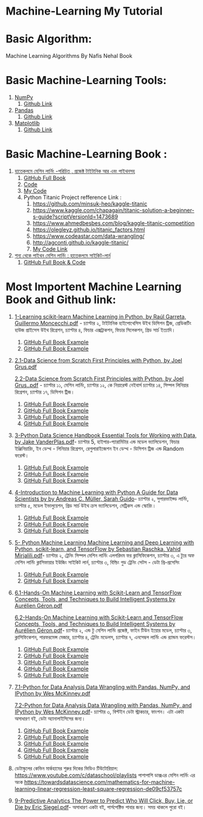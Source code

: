 # Machine-Learning My Tutorial

# Basic Algorithm:

   Machine Learning Algorithms By Nafis Nehal Book

# Basic Machine-Learning Tools:

   1. [NumPy](https://www.w3schools.com/python/numpy/default.asp)
         1. [Github Link](https://github.com/hamidhosen42/NumPy)
   2. [Pandas](https://www.w3schools.com/python/pandas/default.asp)
         1. [Github Link](https://github.com/hamidhosen42/Pandas)
   3. [Matplotlib](https://www.w3schools.com/python/matplotlib_intro.asp)
         1. [Github Link](https://github.com/hamidhosen42/Matplotlib)

# Basic Machine-Learning Book :
   1. [হাতেকলমে মেশিন লার্নিং -পরিচিত , প্রজেক্ট টাইটানিক আর এবং পাইথনসহ](https://rakibul-hassan.gitbook.io/mlbook-titanic/)
         1. [GitHub Full Book](https://github.com/raqueeb/mlbook-titanic)
         2. [Code](https://github.com/raqueeb/mltraining)
         3. [My Code](https://github.com/hamidhosen42/Machine-Learning-Titanic-Project-with-R)
         4. Python Titanic Project refference Link :
            1. https://github.com/minsuk-heo/kaggle-titanic
            2. https://www.kaggle.com/chapagain/titanic-solution-a-beginner-s-guide?scriptVersionId=1473689
            3. https://www.ahmedbesbes.com/blog/kaggle-titanic-competition
            4. https://olegleyz.github.io/titanic_factors.html
            5. https://www.codeastar.com/data-wrangling/
            6. http://agconti.github.io/kaggle-titanic/
            7. [My Code Link](https://github.com/hamidhosen42/Titanic-Machine-Learning-from-Disaster-Project)
   2. [শূন্য থেকে পাইথন মেশিন লার্নিং : হাতেকলমে সাইকিট-লার্ন](https://raqueeb.gitbook.io/scikit-learn/dedication)
         1. [GitHub Full Book & Code](https://github.com/raqueeb/ml-python)
# Most Importent Machine Learning Book and Github link:
   1. [1-Learning scikit-learn Machine Learning in Python, by Raúl Garreta, Guillermo Moncecchi.pdf](https://github.com/hamidhosen42/My-Machine-Learning-Tutorial/files/7068876/1-Learning.scikit-learn.Machine.Learning.in.Python.by.Raul.Garreta.Guillermo.Moncecchi.pdf) - চ্যাপ্টার ২, টাইটানিক হাইপোথেসিস উইথ ডিসিশন ট্রিজ,  প্রেডিকটিং হাউজ প্রাইসেস উইথ রিগ্রেশন, চ্যাপ্টার ৪, ফিচার এক্সট্রাকশন, ফিচার সিলেকশন, গ্রিড সার্চ ইত্যাদি। 
         1. [GitHub Full Book Example](https://github.com/gmonce/scikit-learn-book)
         2. [GitHub Full Book Example](https://github.com/akoichig/Garreta_Learning_scikit-learn_Machine_Learning_in_Python)
         
   2. [2.1-Data Science from Scratch First Principles with Python, by Joel Grus.pdf](https://github.com/hamidhosen42/My-Machine-Learning-Tutorial/files/7068905/2.1-Data.Science.from.Scratch.First.Principles.with.Python.by.Joel.Grus.pdf)
      
      [2.2-Data Science from Scratch First Principles with Python, by Joel Grus..pdf](https://github.com/hamidhosen42/My-Machine-Learning-Tutorial/files/7068911/2.2-Data.Science.from.Scratch.First.Principles.with.Python.by.Joel.Grus.pdf) - চ্যাপ্টার ১১, মেশিন লার্নিং, চ্যাপ্টার ১২, কে নিয়ারেস্ট নেইবার্স চ্যাপ্টার ১৪, সিম্পল লিনিয়ার রিগ্রেশন, চ্যাপ্টার ১৭, ডিসিশন ট্রিজ। 
         1. [GitHub Full Book Example](https://github.com/joelgrus/data-science-from-scratch)
         2. [GitHub Full Book Example](https://github.com/flavono123/data_science_from_scratch)
         3. [GitHub Full Book Example](https://github.com/cbare/data-science-from-scratch)
         4. [GitHub Full Book Example](https://github.com/matiasmm/data-science-sandbox)
         
   3. [3-Python Data Science Handbook Essential Tools for Working with Data, by Jake VanderPlas.pdf](https://github.com/hamidhosen42/My-Machine-Learning-Tutorial/files/7068935/3-Python.Data.Science.Handbook.Essential.Tools.for.Working.with.Data.by.Jake.VanderPlas.pdf)- চ্যাপ্টার 5, হাইপার-প্যারামিটার এন্ড মডেল ভ্যালিডেশন, ফিচার ইঞ্জিনিয়ারিং, ইন ডেপ্থ - লিনিয়ার রিগ্রেশন, রেগুলারাইজেশন ইন ডেপ্থ -  ডিসিশন ট্রিজ এন্ড Random ফরেস্ট। 
         1. [GitHub Full Book Example](https://github.com/jakevdp/PythonDataScienceHandbook)
         2. [GitHub Full Book Example](https://jakevdp.github.io/PythonDataScienceHandbook/)
         3. [GitHub Full Book Example](https://colab.research.google.com/github/jakevdp/PythonDataScienceHandbook/blob/master/notebooks/Index.ipynb#scrollTo=ZvTUFl9P8us-)

   4. [4-Introduction to Machine Learning with Python A Guide for Data Scientists by by Andreas C. Müller, Sarah Guido](http://noracook.io/Books/Python/introductiontomachinelearningwithpython.pdf)- চ্যাপ্টার ২, সুপারভাইজ্ড লার্নিং, চ্যাপ্টার ৫, মডেল ইভালুয়েশন, গ্রিড সার্চ উইথ ক্রস ভ্যালিডেশন, মেট্রিকস এন্ড স্কোরিং।
         1. [GitHub Full Book Example](https://github.com/amueller/introduction_to_ml_with_python)
         2. [GitHub Full Book Example](https://github.com/millengustavo/ml-books)
         3. [GitHub Full Book Example](https://sci2lab.github.io/mehdi/teaching/cs4520/)

   5. [5- Python Machine Learning Machine Learning and Deep Learning with Python, scikit-learn, and TensorFlow by Sebastian Raschka, Vahid Mirjalili.pdf](https://github.com/hamidhosen42/My-Machine-Learning-Tutorial/files/7068985/5-.Python.Machine.Learning.Machine.Learning.and.Deep.Learning.with.Python.scikit-learn.and.TensorFlow.by.Sebastian.Raschka.Vahid.Mirjalili.pdf)- চ্যাপ্টার ২, ট্রেনিং সিম্পল মেশিন লার্নিং এলগরিদম ফর ক্লাসিফিকেশন, চ্যাপ্টার ৩, এ ট্যুর অফ মেশিন লার্নিং ক্লাসিফায়ার ইউজিং সাইকিট লার্ন, চ্যাপ্টার ৩, বিল্ডিং গুড ট্রেনিং সেটস - ডেটা প্রি-প্রসেসিং 
         1. [GitHub Full Book Example](https://github.com/rasbt/python-machine-learning-book-3rd-edition)
         2. [GitHub Full Book Example](https://github.com/rasbt/python-machine-learning-book-2nd-edition)
   
   6. [6.1-Hands-On Machine Learning with Scikit-Learn and TensorFlow Concepts, Tools, and Techniques to Build Intelligent Systems by Aurélien Géron.pdf](https://www.knowledgeisle.com/wp-content/uploads/2019/12/2-Aur%C3%A9lien-G%C3%A9ron-Hands-On-Machine-Learning-with-Scikit-Learn-Keras-and-Tensorflow_-Concepts-Tools-and-Techniques-to-Build-Intelligent-Systems-O%E2%80%99Reilly-Media-2019.pdf)
     
      [6.2-Hands-On Machine Learning with Scikit-Learn and TensorFlow Concepts, Tools, and Techniques to Build Intelligent Systems by Aurélien Géron.pdf](https://github.com/hamidhosen42/My-Machine-Learning-Tutorial/files/7069020/6.2-Hands-On.Machine.Learning.with.Scikit-Learn.and.TensorFlow.Concepts.Tools.and.Techniques.to.Build.Intelligent.Systems.by.Aurelien.Geron.pdf)- চ্যাপ্টার ২, এন্ড টু মেশিন লার্নিং প্রজেক্ট, ফাইন টিউন ইয়োর মডেল, চ্যাপ্টার ৩, ক্লাসিফিকেশন, পারফরমেন্স মেজার, চ্যাপ্টার ৪, ট্রেনিং মডেলস, চ্যাপ্টার ৭, এনসেম্বল লার্নিং এন্ড র‌্যান্ডম  ফরেস্টস। 
         1. [GitHub Full Book Example](https://github.com/Akramz/Hands-on-Machine-Learning-with-Scikit-Learn-Keras-and-TensorFlow)
         2. [GitHub Full Book Example](https://github.com/ageron/handson-ml2)
         3. [GitHub Full Book Example](https://github.com/ageron/handson-ml)
         4. [GitHub Full Book Example](https://github.com/rlepsch/HANDS-ON-MACHINE-LEARNING-WITH-SCIKIT-LEARN-AND-TENSORFLOW)
         5. [GitHub Full Book Example](https://github.com/amitanalyste/aurelienGeron)

   7. [7.1-Python for Data Analysis Data Wrangling with Pandas, NumPy, and IPython by Wes McKinney.pdf](https://github.com/hamidhosen42/My-Machine-Learning-Tutorial/files/7069049/7.1-Python.for.Data.Analysis.Data.Wrangling.with.Pandas.NumPy.and.IPython.by.Wes.McKinney.pdf)
   
      [7.2-Python for Data Analysis Data Wrangling with Pandas, NumPy, and IPython by Wes McKinney.pdf](https://github.com/hamidhosen42/My-Machine-Learning-Tutorial/files/7069050/7.2-Python.for.Data.Analysis.Data.Wrangling.with.Pandas.NumPy.and.IPython.by.Wes.McKinney.pdf)- চ্যাপ্টার ৩, বিল্টইন ডেটা স্ট্রাকচার, ফাংশন। এটা একটা অসাধারণ বই, ডেটা অ্যানালাইসিসের জন্য। 
         1. [GitHub Full Book Example](https://github.com/wesm/pydata-book)
         2. [GitHub Full Book Example](https://github.com/mthomp89/Python-for-Data-Analysis-2nd-Edition)
         3. [GitHub Full Book Example](https://github.com/AdityaGogoi/Notes-on-Python-for-Data-Analysis-2nd-Edition)
         4. [GitHub Full Book Example](https://github.com/wangruinju/python-for-data-analysis)
         5. [GitHub Full Book Example](https://github.com/mahartariq/python-for-data-analysis-book)

   8. ডেটাস্কুলের কেভিন মার্কহামের শুরুর দিকের ভিডিও টিউটোরিয়াল:  https://www.youtube.com/c/dataschool/playlists পাশাপাশি ডাক্সএর মেশিন লার্নিং এর অংক https://towardsdatascience.com/mathematics-for-machine-learning-linear-regression-least-square-regression-de09cf53757c  

   9. [9-Predictive Analytics The Power to Predict Who Will Click, Buy, Lie, or Die by Eric Siegel.pdf](https://github.com/hamidhosen42/My-Machine-Learning-Tutorial/files/7069100/9-Predictive.Analytics.The.Power.to.Predict.Who.Will.Click.Buy.Lie.or.Die.by.Eric.Siegel.pdf)- অসাধারণ একটা বই, পার্সপেক্টিভ পাবার জন্য। সময় থাকলে পুরো বই। 

